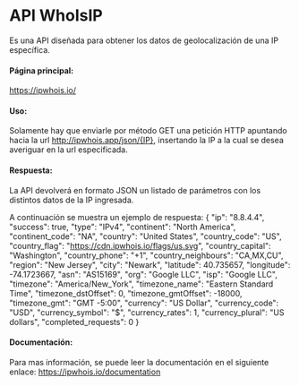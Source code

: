 # API WhoIsIP
Es una API diseñada para obtener los datos de geolocalización de una IP específica.

#### Página principal:
https://ipwhois.io/

#### Uso:
Solamente hay que enviarle por método GET una petición HTTP apuntando hacia la url http://ipwhois.app/json/{IP}, insertando la IP a la cual se desea averiguar en la url especificada.

#### Respuesta:
La API devolverá en formato JSON un listado de parámetros con los distintos datos de la IP ingresada. 

A continuación se muestra un ejemplo de respuesta:
{
  "ip": "8.8.4.4",
  "success": true,
  "type": "IPv4",
  "continent": "North America",
  "continent_code": "NA",
  "country": "United States",
  "country_code": "US",
  "country_flag": "https://cdn.ipwhois.io/flags/us.svg",
  "country_capital": "Washington",
  "country_phone": "+1",
  "country_neighbours": "CA,MX,CU",
  "region": "New Jersey",
  "city": "Newark",
  "latitude": 40.735657,
  "longitude": -74.1723667,
  "asn": "AS15169",
  "org": "Google LLC",
  "isp": "Google LLC",
  "timezone": "America/New_York",
  "timezone_name": "Eastern Standard Time",
  "timezone_dstOffset": 0,
  "timezone_gmtOffset": -18000,
  "timezone_gmt": "GMT -5:00",
  "currency": "US Dollar",
  "currency_code": "USD",
  "currency_symbol": "$",
  "currency_rates": 1,
  "currency_plural": "US dollars",
  "completed_requests": 0
}

#### Documentación:
Para mas información, se puede leer la documentación en el siguiente enlace:
https://ipwhois.io/documentation
